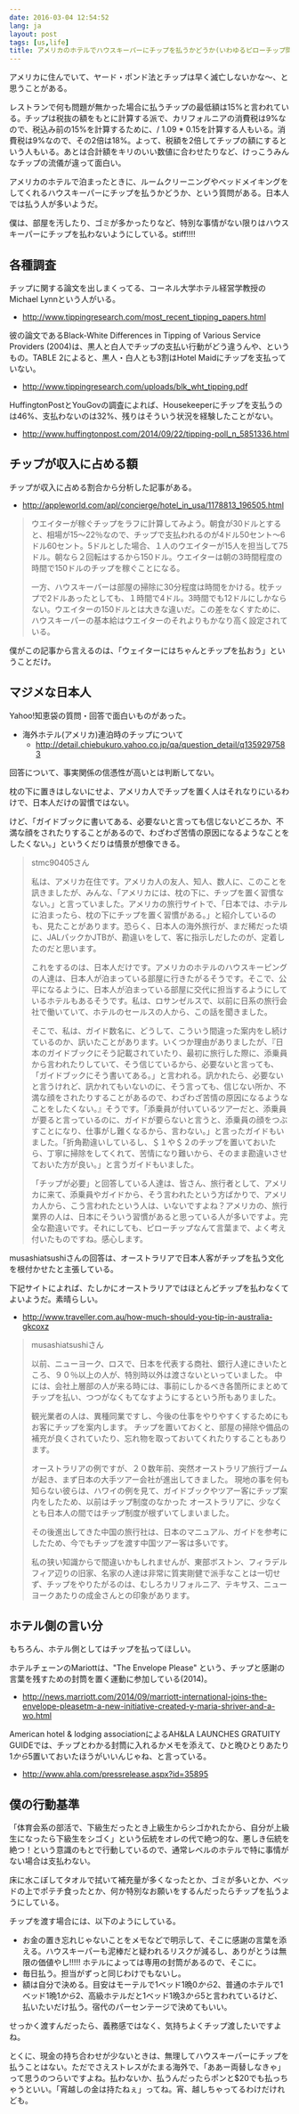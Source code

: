 ```yaml
---
date: 2016-03-04 12:54:52
lang: ja
layout: post
tags: [us,life]
title: アメリカのホテルでハウスキーパーにチップを払うかどうか(いわゆるピローチップ問題)
---
```

アメリカに住んでいて、ヤード・ポンド法とチップは早く滅亡しないかな〜、と思うことがある。

レストランで何も問題が無かった場合に払うチップの最低額は15%と言われている。チップは税抜の額をもとに計算する派で、カリフォルニアの消費税は9%なので、税込み前の15%を計算するために、/ 1.09 * 0.15を計算する人もいる。消費税は9%なので、その2倍は18%。よって、税額を2倍してチップの額にするという人もいる。あとは合計額をキリのいい数値に合わせたりなど、けっこうみんなチップの流儀が違って面白い。

アメリカのホテルで泊まったときに、ルームクリーニングやベッドメイキングをしてくれるハウスキーパーにチップを払うかどうか、という質問がある。日本人では払う人が多いようだ。

僕は、部屋を汚したり、ゴミが多かったりなど、特別な事情がない限りはハウスキーパーにチップを払わないようにしている。stiff!!!!

## 各種調査

チップに関する論文を出しまくってる、コーネル大学ホテル経営学教授のMichael Lynnという人がいる。

- http://www.tippingresearch.com/most_recent_tipping_papers.html

彼の論文であるBlack-White Differences in Tipping of Various Service Providers (2004)は、黒人と白人でチップの支払い行動がどう違うんや、というもの。TABLE 2によると、黒人・白人とも3割はHotel Maidにチップを支払っていない。

- http://www.tippingresearch.com/uploads/blk_wht_tipping.pdf

HuffingtonPostとYouGovの調査によれば、Housekeeperにチップを支払うのは46%、支払わないのは32%、残りはそういう状況を経験したことがない。

- http://www.huffingtonpost.com/2014/09/22/tipping-poll_n_5851336.html

## チップが収入に占める額

チップが収入に占める割合から分析した記事がある。

- http://appleworld.com/apl/concierge/hotel_in_usa/1178813_196505.html

<blockquote>
<p>
ウエイターが稼ぐチップをラフに計算してみよう。朝食が30ドルとすると、相場が15～22％なので、チップで支払われるのが4ドル50セント～6ドル60セント。5ドルとした場合、１人のウエイターが15人を担当して75ドル。朝なら２回転はするから150ドル。ウエイターは朝の3時間程度の時間で150ドルのチップを稼ぐことになる。
</p>
<p>
一方、ハウスキーパーは部屋の掃除に30分程度は時間をかける。枕チップで2ドルあったとしても、１時間で4ドル。3時間でも12ドルにしかならない。ウエイターの150ドルとは大きな違いだ。この差をなくすために、ハウスキーパーの基本給はウエイターのそれよりもかなり高く設定されている。
</p>
</blockquote>

僕がこの記事から言えるのは、「ウェイターにはちゃんとチップを払おう」ということだけ。

## マジメな日本人

Yahoo!知恵袋の質問・回答で面白いものがあった。

- 海外ホテル(アメリカ)連泊時のチップについて
  - http://detail.chiebukuro.yahoo.co.jp/qa/question_detail/q1359297583

回答について、事実関係の信憑性が高いとは判断してない。

枕の下に置きはしないにせよ、アメリカ人でチップを置く人はそれなりにいるわけで、日本人だけの習慣ではない。

けど、「ガイドブックに書いてある、必要ないと言っても信じないどころか、不満な顔をされたりすることがあるので、わざわざ苦情の原因になるようなことをしたくない。」というくだりは情景が想像できる。

<blockquote>
<p>
stmc90405さん
</p>
<p>
私は、アメリカ在住です。アメリカ人の友人、知人、数人に、このことを訊きましたが、みんな、「アメリカには、枕の下に、チップを置く習慣なない。」と言っていました。アメリカの旅行サイトで、「日本では、ホテルに泊まったら、枕の下にチップを置く習慣がある。」と紹介しているのも、見たことがあります。恐らく、日本人の海外旅行が、まだ稀だった頃に、JALパックかJTBが、勘違いをして、客に指示しだしたのが、定着したのだと思います。
</p>
<p>
これをするのは、日本人だけです。アメリカのホテルのハウスキーピングの人達は、日本人が泊まっている部屋に行きたがるそうです。そこで、公平になるように、日本人が泊まっている部屋に交代に担当するようにしているホテルもあるそうです。私は、ロサンゼルスで、以前に日系の旅行会社で働いていて、ホテルのセールスの人から、この話を聞きました。
</p>
<p>
そこで、私は、ガイド数名に、どうして、こういう間違った案内をし続けているのか、訊いたことがあります。いくつか理由がありましたが、『日本のガイドブックにそう記載されていたり、最初に旅行した際に、添乗員から言われたりしていて、そう信じているから、必要ないと言っても、「ガイドブックにそう書いてある。」と言われる。訊かれたら、必要ないと言うけれど、訊かれてもいないのに、そう言っても、信じない所か、不満な顔をされたりすることがあるので、わざわざ苦情の原因になるようなことをしたくない。』そうです。「添乗員が付いているツアーだと、添乗員が要ると言っているのに、ガイドが要らないと言うと、添乗員の顔をつぶすことになり、仕事がし難くなるから、言わない。」と言ったガイドもいました。「折角勘違いしているし、＄１や＄２のチップを置いておいたら、丁寧に掃除をしてくれて、苦情になり難いから、そのまま勘違いさせておいた方が良い。」と言うガイドもいました。
</p>
<p>
「チップが必要」と回答している人達は、皆さん、旅行者として、アメリカに来て、添乗員やガイドから、そう言われたという方ばかりで、アメリカ人から、こう言われたという人は、いないですよね？アメリカの、旅行業界の人は、日本にそういう習慣があると思っている人が多いですよ。完全な勘違いです。それにしても、ピローチップなんて言葉まで、よく考え付いたものですね。感心します。
</p>
</blockquote>

musashiatsushiさんの回答は、オーストラリアで日本人客がチップを払う文化を根付かせたと主張している。

下記サイトによれば、たしかにオーストラリアではほとんどチップを払わなくてよいようだ。素晴らしい。

- http://www.traveller.com.au/how-much-should-you-tip-in-australia-gkcoxz

<blockquote>
<p>
musashiatsushiさん
</p>
<p>
以前、ニューヨーク、ロスで、日本を代表する商社、銀行人達にきいたところ、９０％以上の人が、特別時以外は渡さないといっていました。 中には、会社上層部の人が来る時には、事前にしかるべき各箇所にまとめてチップを払い、つつがなくもてなすようにするという所もありました。
</p>
<p>
観光業者の人は、異種同業ですし、今後の仕事をやりやすくするためにもお客にチップを案内します。
チップを置いておくと、部屋の掃除や備品の補充が良くされていたり、忘れ物を取っておいてくれたりすることもあります。
</p>
<p>
オーストラリアの例ですが、２０数年前、突然オーストラリア旅行ブームが起き、まず日本の大手ツアー会社が進出してきました。
現地の事を何も知らない彼らは、ハワイの例を見て、ガイドブックやツアー客にチップ案内をしたため、以前はチップ制度のなかった
オーストラリアに、少なくとも日本人の間ではチップ制度が根ずいてしまいました。
</p>
<p>
その後進出してきた中国の旅行社は、日本のマニュアル、ガイドを参考にしたため、今でもチップを渡す中国ツアー客は多いです。
</p>
<p>
私の狭い知識からで間違いかもしれませんが、東部ボストン、フィラデルフィア辺りの旧家、名家の人達は非常に質実剛健で派手なことは一切せず、チップをやりたがるのは、むしろカリフォルニア、テキサス、ニューヨークあたりの成金さんとの印象があります。
</p>
</blockquote>

## ホテル側の言い分

もちろん、ホテル側としてはチップを払ってほしい。

ホテルチェーンのMariottは、"The Envelope Please" という、チップと感謝の言葉を残すための封筒を置く運動に参加している(2014)。

- http://news.marriott.com/2014/09/marriott-international-joins-the-envelope-pleasetm-a-new-initiative-created-y-maria-shriver-and-a-wo.html

American hotel & lodging associationによるAH&LA LAUNCHES GRATUITY GUIDEでは、チップとわかる封筒に入れるかメモを添えて、ひと晩ひとりあたり$1から$5置いておいたほうがいいんじゃね、と言っている。

- http://www.ahla.com/pressrelease.aspx?id=35895

## 僕の行動基準

「体育会系の部活で、下級生だったとき上級生からシゴかれたから、自分が上級生になったら下級生をシゴく」という伝統をオレの代で絶つ的な、悪しき伝統を絶つ！という意識のもとで行動しているので、通常レベルのホテルで特に事情がない場合は支払わない。

床に水こぼしてタオルで拭いて補充量が多くなったとか、ゴミが多いとか、ベッドの上でポテチ食ったとか、何か特別なお願いをするんだったらチップを払うようにしている。

チップを渡す場合には、以下のようにしている。

- お金の置き忘れじゃないことをメモなどで明示して、そこに感謝の言葉を添える。ハウスキーパーも泥棒だと疑われるリスクが減るし、ありがとうは無限の価値やし!!!!! ホテルによっては専用の封筒があるので、そこに。
- 毎日払う。担当がずっと同じわけでもないし。
- 額は自分で決める。目安はモーテルで1ベッド1晩$0から$2、普通のホテルで1ベッド1晩$1から$2、高級ホテルだと1ベッド1晩$3から$5と言われているけど、払いたいだけ払う。宿代のパーセンテージで決めてもいい。

せっかく渡すんだったら、義務感ではなく、気持ちよくチップ渡したいですよね。

とくに、現金の持ち合わせが少ないときは、無理してハウスキーパーにチップを払うことはない。ただでさえストレスがたまる海外で、「ああー両替しなきゃ」って思うのつらいですよね。払わないか、払うんだったらポンと$20でも払っちゃうといい。「宵越しの金は持たねぇ」ってね。宵、越しちゃってるわけだけれども。
